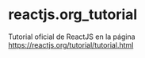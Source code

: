 # reactjs.org_tutorial
Tutorial oficial de ReactJS en la página https://reactjs.org/tutorial/tutorial.html
